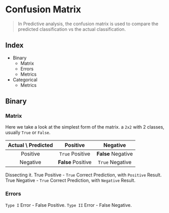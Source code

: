 # Confusion Matrix

> In Predictive analysis, the confusion matrix is used to compare the predicted classification vs the actual classification.

## Index
+ Binary
    + Matrix
    + Errors
    + Metrics
+ Categorical
    + Metrics

## Binary

### Matrix
Here we take a look at the simplest form of the matrix. a `2x2` with 2 classes, usually `True` or `False`.

| Actual \ Predicted    | Positive          |           Negative |
| :---:                 | :---:             | :---:              |
| Positive              | `True` Positive   | **False** Negative   |
| Negative              | **False** Positive  | `True` Negative    |

Dissecting it.
True Positive - `True` Correct Prediction, with `Positive` Result.
True Negative - `True` Correct Prediction, with `Negative` Result.

### Errors

`Type I`  Error - False Positive.
`Type II` Error - False Negative.